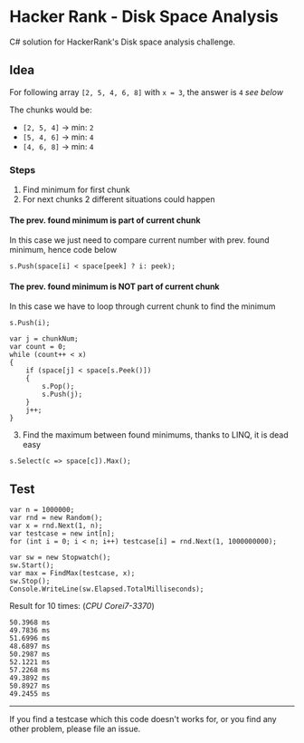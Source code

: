 # Hacker Rank - Disk Space Analysis
C# solution for HackerRank's Disk space analysis challenge.

## Idea
For following array `[2, 5, 4, 6, 8]` with `x = 3`, the answer is `4` _see below_

The chunks would be:
- `[2, 5, 4]` -> min: `2`
- `[5, 4, 6]` -> min: `4`
- `[4, 6, 8]` -> min: `4`

### Steps
1. Find minimum for first chunk
2. For next chunks 2 different situations could happen


#### The prev. found minimum is part of current chunk
In this case we just need to compare current number with prev. found minimum, hence code below
```
s.Push(space[i] < space[peek] ? i: peek);
```
#### The prev. found minimum is NOT part of current chunk
In this case we have to loop through current chunk to find the minimum
```
s.Push(i);

var j = chunkNum;
var count = 0;
while (count++ < x)
{
    if (space[j] < space[s.Peek()])
    {
        s.Pop();
        s.Push(j);
    }
    j++;
}
```

3. Find the maximum between found minimums, thanks to LINQ, it is dead easy
```
s.Select(c => space[c]).Max();
```

## Test

```
var n = 1000000;
var rnd = new Random();
var x = rnd.Next(1, n);
var testcase = new int[n];
for (int i = 0; i < n; i++) testcase[i] = rnd.Next(1, 1000000000);	

var sw = new Stopwatch();
sw.Start();
var max = FindMax(testcase, x);
sw.Stop();
Console.WriteLine(sw.Elapsed.TotalMilliseconds);
```

Result for 10 times: (_CPU Corei7-3370_)
```
50.3968 ms
49.7836 ms
51.6996 ms
48.6897 ms
50.2987 ms
52.1221 ms
57.2268 ms
49.3892 ms
50.8927 ms
49.2455 ms
```

---

If you find a testcase which this code doesn't works for, or you find any other problem, please file an issue.
